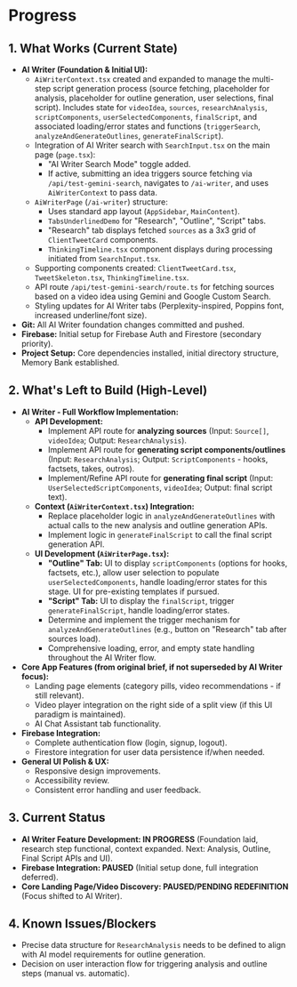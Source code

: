 # Progress

## 1. What Works (Current State)
- **AI Writer (Foundation & Initial UI):**
  - `AiWriterContext.tsx` created and expanded to manage the multi-step script generation process (source fetching, placeholder for analysis, placeholder for outline generation, user selections, final script). Includes state for `videoIdea`, `sources`, `researchAnalysis`, `scriptComponents`, `userSelectedComponents`, `finalScript`, and associated loading/error states and functions (`triggerSearch`, `analyzeAndGenerateOutlines`, `generateFinalScript`).
  - Integration of AI Writer search with `SearchInput.tsx` on the main page (`page.tsx`):
    - "AI Writer Search Mode" toggle added.
    - If active, submitting an idea triggers source fetching via `/api/test-gemini-search`, navigates to `/ai-writer`, and uses `AiWriterContext` to pass data.
  - `AiWriterPage` (`/ai-writer`) structure:
    - Uses standard app layout (`AppSidebar`, `MainContent`).
    - `TabsUnderlinedDemo` for "Research", "Outline", "Script" tabs.
    - "Research" tab displays fetched `sources` as a 3x3 grid of `ClientTweetCard` components.
    - `ThinkingTimeline.tsx` component displays during processing initiated from `SearchInput.tsx`.
  - Supporting components created: `ClientTweetCard.tsx`, `TweetSkeleton.tsx`, `ThinkingTimeline.tsx`.
  - API route `/api/test-gemini-search/route.ts` for fetching sources based on a video idea using Gemini and Google Custom Search.
  - Styling updates for AI Writer tabs (Perplexity-inspired, Poppins font, increased underline/font size).
- **Git:** All AI Writer foundation changes committed and pushed.
- **Firebase:** Initial setup for Firebase Auth and Firestore (secondary priority).
- **Project Setup:** Core dependencies installed, initial directory structure, Memory Bank established.

## 2. What's Left to Build (High-Level)
- **AI Writer - Full Workflow Implementation:**
  - **API Development:**
    - Implement API route for **analyzing sources** (Input: `Source[]`, `videoIdea`; Output: `ResearchAnalysis`).
    - Implement API route for **generating script components/outlines** (Input: `ResearchAnalysis`; Output: `ScriptComponents` - hooks, factsets, takes, outros).
    - Implement/Refine API route for **generating final script** (Input: `UserSelectedScriptComponents`, `videoIdea`; Output: final script text).
  - **Context (`AiWriterContext.tsx`) Integration:**
    - Replace placeholder logic in `analyzeAndGenerateOutlines` with actual calls to the new analysis and outline generation APIs.
    - Implement logic in `generateFinalScript` to call the final script generation API.
  - **UI Development (`AiWriterPage.tsx`):**
    - **"Outline" Tab:** UI to display `scriptComponents` (options for hooks, factsets, etc.), allow user selection to populate `userSelectedComponents`, handle loading/error states for this stage. UI for pre-existing templates if pursued.
    - **"Script" Tab:** UI to display the `finalScript`, trigger `generateFinalScript`, handle loading/error states.
    - Determine and implement the trigger mechanism for `analyzeAndGenerateOutlines` (e.g., button on "Research" tab after sources load).
    - Comprehensive loading, error, and empty state handling throughout the AI Writer flow.
- **Core App Features (from original brief, if not superseded by AI Writer focus):**
    - Landing page elements (category pills, video recommendations - if still relevant).
    - Video player integration on the right side of a split view (if this UI paradigm is maintained).
    - AI Chat Assistant tab functionality.
- **Firebase Integration:**
    - Complete authentication flow (login, signup, logout).
    - Firestore integration for user data persistence if/when needed.
- **General UI Polish & UX:**
    - Responsive design improvements.
    - Accessibility review.
    - Consistent error handling and user feedback.

## 3. Current Status
- **AI Writer Feature Development: IN PROGRESS** (Foundation laid, research step functional, context expanded. Next: Analysis, Outline, Final Script APIs and UI).
- **Firebase Integration: PAUSED** (Initial setup done, full integration deferred).
- **Core Landing Page/Video Discovery: PAUSED/PENDING REDEFINITION** (Focus shifted to AI Writer).

## 4. Known Issues/Blockers
- Precise data structure for `ResearchAnalysis` needs to be defined to align with AI model requirements for outline generation.
- Decision on user interaction flow for triggering analysis and outline steps (manual vs. automatic). 